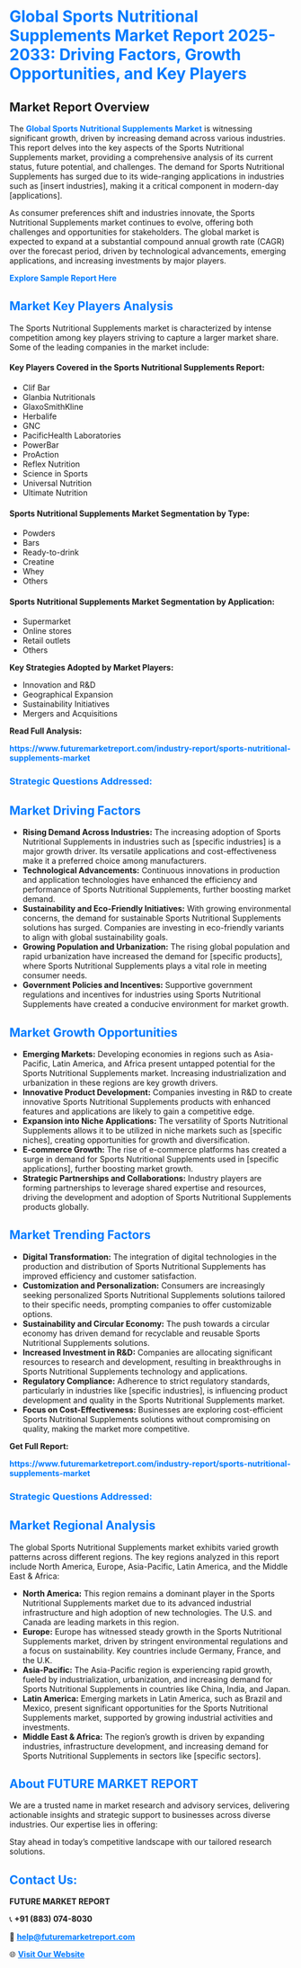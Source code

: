 <h1 style="color: #007BFF;">Global Sports Nutritional Supplements Market Report 2025-2033: Driving Factors, Growth Opportunities, and Key Players</h1>

<section id="overview">
<h2>Market Report Overview</h2>
<p>The <a href="https://www.futuremarketreport.com/industry-report/sports-nutritional-supplements-market" style="color: #007BFF; text-decoration: none;"><strong>Global Sports Nutritional Supplements Market</strong></a> is witnessing significant growth, driven by increasing demand across various industries. This report delves into the key aspects of the Sports Nutritional Supplements market, providing a comprehensive analysis of its current status, future potential, and challenges. The demand for Sports Nutritional Supplements has surged due to its wide-ranging applications in industries such as [insert industries], making it a critical component in modern-day [applications].</p>
<p>As consumer preferences shift and industries innovate, the Sports Nutritional Supplements market continues to evolve, offering both challenges and opportunities for stakeholders. The global market is expected to expand at a substantial compound annual growth rate (CAGR) over the forecast period, driven by technological advancements, emerging applications, and increasing investments by major players.</p>
</section>

<section id="overview">
<p><a href="https://www.futuremarketreport.com/request-sample/reportId=85624" style="color: #007BFF; text-decoration: none;"><strong>Explore Sample Report Here</strong></a></p>
</section>

<section id="key-players">
<h2 style="color: #007BFF;">Market Key Players Analysis</h2>
<p>The Sports Nutritional Supplements market is characterized by intense competition among key players striving to capture a larger market share. Some of the leading companies in the market include:</p>
<h4>Key Players Covered in the Sports Nutritional Supplements Report:</h4>
<ul><li>Clif Bar</li><li>Glanbia Nutritionals</li><li>GlaxoSmithKline</li><li>Herbalife</li><li>GNC</li><li>PacificHealth Laboratories</li><li>PowerBar</li><li>ProAction</li><li>Reflex Nutrition</li><li>Science in Sports</li><li>Universal Nutrition</li><li>Ultimate Nutrition</li></ul>
<h4>Sports Nutritional Supplements Market Segmentation by Type:</h4>
<ul><li>Powders</li><li>Bars</li><li>Ready-to-drink</li><li>Creatine</li><li>Whey</li><li>Others</li></ul>

<h4>Sports Nutritional Supplements Market Segmentation by Application:</h4>
<ul><li>Supermarket</li><li>Online stores</li><li>Retail outlets</li><li>Others</li></ul>
<p><strong>Key Strategies Adopted by Market Players:</strong></p>
<ul>
<li>Innovation and R&D</li>
<li>Geographical Expansion</li>
<li>Sustainability Initiatives</li>
<li>Mergers and Acquisitions</li>
</ul>
</section>

<section>
<p><strong>Read Full Analysis: </strong></p><a href="https://www.futuremarketreport.com/industry-report/sports-nutritional-supplements-market" style="color: #007BFF; text-decoration: none;"><strong>https://www.futuremarketreport.com/industry-report/sports-nutritional-supplements-market</strong></a>
<h3 style="color: #007BFF;">Strategic Questions Addressed:</h3>
</section>

<section id="driving-factors">
<h2 style="color: #007BFF;">Market Driving Factors</h2>
<ul>
<li><strong>Rising Demand Across Industries:</strong> The increasing adoption of Sports Nutritional Supplements in industries such as [specific industries] is a major growth driver. Its versatile applications and cost-effectiveness make it a preferred choice among manufacturers.</li>
<li><strong>Technological Advancements:</strong> Continuous innovations in production and application technologies have enhanced the efficiency and performance of Sports Nutritional Supplements, further boosting market demand.</li>
<li><strong>Sustainability and Eco-Friendly Initiatives:</strong> With growing environmental concerns, the demand for sustainable Sports Nutritional Supplements solutions has surged. Companies are investing in eco-friendly variants to align with global sustainability goals.</li>
<li><strong>Growing Population and Urbanization:</strong> The rising global population and rapid urbanization have increased the demand for [specific products], where Sports Nutritional Supplements plays a vital role in meeting consumer needs.</li>
<li><strong>Government Policies and Incentives:</strong> Supportive government regulations and incentives for industries using Sports Nutritional Supplements have created a conducive environment for market growth.</li>
</ul>
</section>

<section id="growth-opportunities">
<h2 style="color: #007BFF;">Market Growth Opportunities</h2>
<ul>
<li><strong>Emerging Markets:</strong> Developing economies in regions such as Asia-Pacific, Latin America, and Africa present untapped potential for the Sports Nutritional Supplements market. Increasing industrialization and urbanization in these regions are key growth drivers.</li>
<li><strong>Innovative Product Development:</strong> Companies investing in R&D to create innovative Sports Nutritional Supplements products with enhanced features and applications are likely to gain a competitive edge.</li>
<li><strong>Expansion into Niche Applications:</strong> The versatility of Sports Nutritional Supplements allows it to be utilized in niche markets such as [specific niches], creating opportunities for growth and diversification.</li>
<li><strong>E-commerce Growth:</strong> The rise of e-commerce platforms has created a surge in demand for Sports Nutritional Supplements used in [specific applications], further boosting market growth.</li>
<li><strong>Strategic Partnerships and Collaborations:</strong> Industry players are forming partnerships to leverage shared expertise and resources, driving the development and adoption of Sports Nutritional Supplements products globally.</li>
</ul>
</section>

<section id="trending-factors">
<h2 style="color: #007BFF;">Market Trending Factors</h2>
<ul>
<li><strong>Digital Transformation:</strong> The integration of digital technologies in the production and distribution of Sports Nutritional Supplements has improved efficiency and customer satisfaction.</li>
<li><strong>Customization and Personalization:</strong> Consumers are increasingly seeking personalized Sports Nutritional Supplements solutions tailored to their specific needs, prompting companies to offer customizable options.</li>
<li><strong>Sustainability and Circular Economy:</strong> The push towards a circular economy has driven demand for recyclable and reusable Sports Nutritional Supplements solutions.</li>
<li><strong>Increased Investment in R&D:</strong> Companies are allocating significant resources to research and development, resulting in breakthroughs in Sports Nutritional Supplements technology and applications.</li>
<li><strong>Regulatory Compliance:</strong> Adherence to strict regulatory standards, particularly in industries like [specific industries], is influencing product development and quality in the Sports Nutritional Supplements market.</li>
<li><strong>Focus on Cost-Effectiveness:</strong> Businesses are exploring cost-efficient Sports Nutritional Supplements solutions without compromising on quality, making the market more competitive.</li>
</ul>
</section>

<section>
<p><strong>Get Full Report: </strong></p><a href="https://www.futuremarketreport.com/industry-report/sports-nutritional-supplements-market" style="color: #007BFF; text-decoration: none;"><strong>https://www.futuremarketreport.com/industry-report/sports-nutritional-supplements-market</strong></a>
<h3 style="color: #007BFF;">Strategic Questions Addressed:</h3>
</section>


<section id="regional-analysis">
<h2 style="color: #007BFF;">Market Regional Analysis</h2>
<p>The global Sports Nutritional Supplements market exhibits varied growth patterns across different regions. The key regions analyzed in this report include North America, Europe, Asia-Pacific, Latin America, and the Middle East & Africa:</p>
<ul>
<li><strong>North America:</strong> This region remains a dominant player in the Sports Nutritional Supplements market due to its advanced industrial infrastructure and high adoption of new technologies. The U.S. and Canada are leading markets in this region.</li>
<li><strong>Europe:</strong> Europe has witnessed steady growth in the Sports Nutritional Supplements market, driven by stringent environmental regulations and a focus on sustainability. Key countries include Germany, France, and the U.K.</li>
<li><strong>Asia-Pacific:</strong> The Asia-Pacific region is experiencing rapid growth, fueled by industrialization, urbanization, and increasing demand for Sports Nutritional Supplements in countries like China, India, and Japan.</li>
<li><strong>Latin America:</strong> Emerging markets in Latin America, such as Brazil and Mexico, present significant opportunities for the Sports Nutritional Supplements market, supported by growing industrial activities and investments.</li>
<li><strong>Middle East & Africa:</strong> The region’s growth is driven by expanding industries, infrastructure development, and increasing demand for Sports Nutritional Supplements in sectors like [specific sectors].</li>
</ul>
</section>

<footer>
<h2 style="color: #007BFF;">About FUTURE MARKET REPORT</h2>
<p>We are a trusted name in market research and advisory services, delivering actionable insights and strategic support to businesses across diverse industries. Our expertise lies in offering:</p>

<p>Stay ahead in today’s competitive landscape with our tailored research solutions.</p>

<h2 style="color: #007BFF;">Contact Us:</h2>
<p><strong>FUTURE MARKET REPORT</strong></p>
<p>📞 <strong>+91 (883) 074-8030</strong></p>
<p>📧 <strong><a href="mailto:help@futuremarketreport.com" style="color: #007BFF;">help@futuremarketreport.com</a></strong></p>
<p>🌐 <strong><a href="https://www.futuremarketreport.com/" style="color: #007BFF;">Visit Our Website</a></strong></p>
</footer>